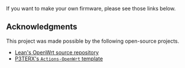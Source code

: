 If you want to make your own firmware, please see those links below.

## Acknowledgments

This project was made possible by the following open-source projects.

- [Lean's OpenWrt source repository](https://github.com/coolsnowwolf/lede)
- [P3TERX's `Actions-OpenWrt` template](https://github.com/P3TERX/Actions-OpenWrt)